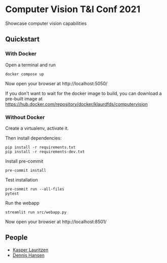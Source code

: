 # Computer Vision T&I Conf 2021

Showcase computer vision capabilities

## Quickstart

### With Docker

Open a terminal and run

```shell
docker compose up
```

Now open your browser at http://localhost:5050/

If you don't want to wait for the docker image to build, you can download a pre-built image at 
https://hub.docker.com/repository/docker/klaurdfds/computervision

### Without Docker

Create a virtualenv, activate it.

Then install dependencies:
```shell
pip install -r requirements.txt
pip install -r requirements-dev.txt
```

Install pre-commit
```shell
pre-commit install
```

Test installation
```shell
pre-commit run --all-files
pytest
```

Run the webapp
```shell
streamlit run src/webapp.py
```

Now open your browser at http://localhost:8501/


## People

- [Kasper Lauritzen](mailto:klaur@dfds.com) 
- [Dennis Hansen](mailto:dhans@dfds.com) 